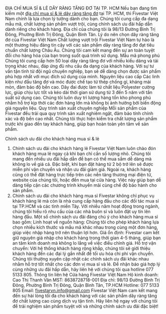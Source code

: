 ĐỊA CHỈ MUA SỈ & LẺ DÂY RÀNG TĂNG ĐƠ TẠI TP. HCM
Nếu bạn đang tìm kiếm một [địa chỉ mua sỉ & lẻ dây ràng tăng đơ](https://fivestarvn.com/tin-tuc/si-le-day-rang-tang-do-hcm.html)  tại TP. HCM, thì Fivestar Việt Nam chính là lựa chọn lý tưởng dành cho bạn. Chúng tôi cung cấp đa dạng mẫu mã, chất lượng sản phẩm vượt trội, cùng chính sách ưu đãi hấp dẫn dành riêng cho khách hàng. Địa chỉ của chúng tôi là 98/13 Đường Bình Trị Đông, Phường Bình Trị Đông, Quận Bình Tân.
Lý do nên chọn dây ràng tăng đơ của Fivestar Việt Nam
Chất lượng vượt trội Fivestar Việt Nam tự hào là một thương hiệu đáng tin cậy với các sản phẩm dây ràng tăng đơ đạt tiêu chuẩn chất lượng Châu Âu. Chúng tôi cam kết mang đến sự an toàn tuyệt đối cho hàng hóa của bạn trong suốt quá trình sử dụng.
Mẫu mã phong phú Chúng tôi cung cấp hơn 50 loại dây ràng tăng đơ với nhiều kiểu dáng và tải trọng khác nhau, đáp ứng đủ nhu cầu đa dạng của khách hàng. Với sự tư vấn tận tình từ đội ngũ chuyên nghiệp, bạn sẽ dễ dàng chọn được sản phẩm phù hợp nhất với mục đích sử dụng của mình.
Nguyên liệu cao cấp Các linh kiện như đầu tăng đơ và móc được chế tạo từ thép chống gỉ, kháng mài mòn, đảm bảo độ bền cao. Dây đai được làm từ chất liệu Polyester cường lực, giúp chịu lực tốt và kéo dài thời gian sử dụng từ 3 đến 5 năm với tần suất sử dụng cao. Chúng tôi luôn duy trì lượng hàng tồn kho phong phú nhằm hỗ trợ kịp thời các đơn hàng lớn mà không bị ảnh hưởng bởi biến động giá nguyên liệu.
Quy trình sản xuất chuyên nghiệp Mỗi sản phẩm của Fivestar đều trải qua quy trình sản xuất nghiêm ngặt, đảm bảo tính chính xác và độ bền cao nhất. Chúng tôi thực hiện kiểm tra chất lượng sản phẩm trước khi giao đến tay khách hàng, giúp bạn hoàn toàn yên tâm về sản phẩm.

Chính sách ưu đãi cho khách hàng mua sỉ & lẻ
1. Chính sách ưu đãi cho khách hàng lẻ
Fivestar Việt Nam luôn chào đón khách hàng mua lẻ ngay cả khi bạn chỉ cần số lượng nhỏ. Chúng tôi mang đến nhiều ưu đãi hấp dẫn để bạn có thể mua sắm dễ dàng mà không lo về giá cả. Đặc biệt, khi bạn đặt hàng từ 2 bộ trở lên sẽ được miễn phí vận chuyển và nhận ưu đãi giảm giá.
Ngoài ra, khách hàng cũng có thể đặt hàng trực tiếp trên các nền tảng thương mại điện tử, website của chúng tôi, hoặc đến mua tại cửa hàng. Việc này giúp bạn dễ dàng tiếp cận các chương trình khuyến mãi cùng chế độ bảo hành cho sản phẩm.
2. Chính sách ưu đãi cho khách hàng mua sỉ
Fivestar không chỉ phục vụ khách hàng lẻ mà còn là nhà cung cấp hàng đầu cho các đối tác mua sỉ tại TP.HCM và các tỉnh miền Tây. Với nhiều năm hoạt động trong ngành, chúng tôi hiểu rõ nhu cầu của các nhà buôn sỉ và luôn đặt uy tín lên hàng đầu.
Một số chính sách ưu đãi đáng chú ý cho khách hàng mua sỉ bao gồm:
Linh hoạt về nguồn hàng: Chúng tôi cho phép khách hàng lựa chọn nhiều kích thước và mẫu mã khác nhau trong cùng một đơn hàng, giúp việc nhập hàng trở nên thuận lợi hơn.
Giá ổn định: Fivestar cam kết giữ nguyên giá nhập cho khách hàng trong thời gian 4-5 tháng, giúp bạn an tâm kinh doanh mà không lo lắng về việc điều chỉnh giá.
Hỗ trợ vận chuyển: Với hệ thống khách hàng rộng khắp, chúng tôi sẽ giới thiệu khách hàng đến các đại lý gần nhất để tối ưu hóa chi phí vận chuyển.
Chúng tôi thường xuyên cập nhật các chính sách ưu đãi khác nhau nhằm hỗ trợ tốt nhất cho các đơn vị mua sỉ và lẻ. Để nhận báo giá hợp lý cùng những ưu đãi hấp dẫn, hãy liên hệ với chúng tôi qua hotline 077 5133 805.
Thông tin liên hệ
Cửa hàng Fivestar Việt Nam
Hộ kinh doanh: Cao Thị Thanh Vân
MST: 8638728718-001
Địa chỉ: 98/13 Đường Bình Trị Đông, Phường Bình Trị Đông, Quận Bình Tân, TP.HCM
Hotline: 077 5133 805
Email: fivestarvn.info@gmail.com
Fivestar Việt Nam cam kết mang đến sự hài lòng tối đa cho khách hàng với các sản phẩm dây ràng tăng đơ chất lượng cao cùng dịch vụ tận tình. Hãy liên hệ ngay với chúng tôi để trải nghiệm sản phẩm tuyệt vời và những chính sách ưu đãi đặc biệt!

